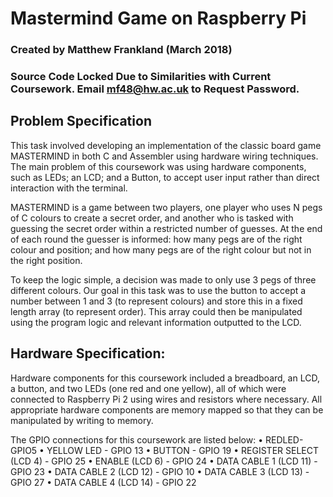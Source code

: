 # Mastermind Game on Raspberry Pi

### Created by Matthew Frankland (March 2018)
### Source Code Locked Due to Similarities with Current Coursework. Email mf48@hw.ac.uk to Request Password.

## Problem Specification

This task involved developing an implementation of the classic board game MASTERMIND in both C and Assembler using hardware wiring techniques. The main problem of this coursework was using hardware components, such as LEDs; an LCD; and a Button, to accept user input rather than direct interaction with the terminal.

MASTERMIND is a game between two players, one player who uses N pegs of C colours to create a secret order, and another who is tasked with guessing the secret order within a restricted number of guesses. At the end of each round the guesser is informed: how many pegs are of the right colour and position; and how many pegs are of the right colour but not in the right position.

To keep the logic simple, a decision was made to only use 3 pegs of three different colours. Our goal in this task was to use the button to accept a number between 1 and 3 (to represent colours) and store this in a fixed length array (to represent order). This array could then be manipulated using the program logic and relevant information outputted to the LCD.

## Hardware Specification:

Hardware components for this coursework included a breadboard, an LCD, a button, and two LEDs (one red and one yellow), all of which were connected to Raspberry Pi 2 using wires and resistors where necessary. All appropriate hardware components are memory mapped so that they can be manipulated by writing to memory.

The GPIO connections for this coursework are listed below:
    • REDLED-GPIO5
    • YELLOW LED - GPIO 13
    • BUTTON - GPIO 19
    • REGISTER SELECT (LCD 4) - GPIO 25
    • ENABLE (LCD 6) - GPIO 24
    • DATA CABLE 1 (LCD 11) - GPIO 23
    • DATA CABLE 2 (LCD 12) - GPIO 10
    • DATA CABLE 3 (LCD 13) - GPIO 27
    • DATA CABLE 4 (LCD 14) - GPIO 22
